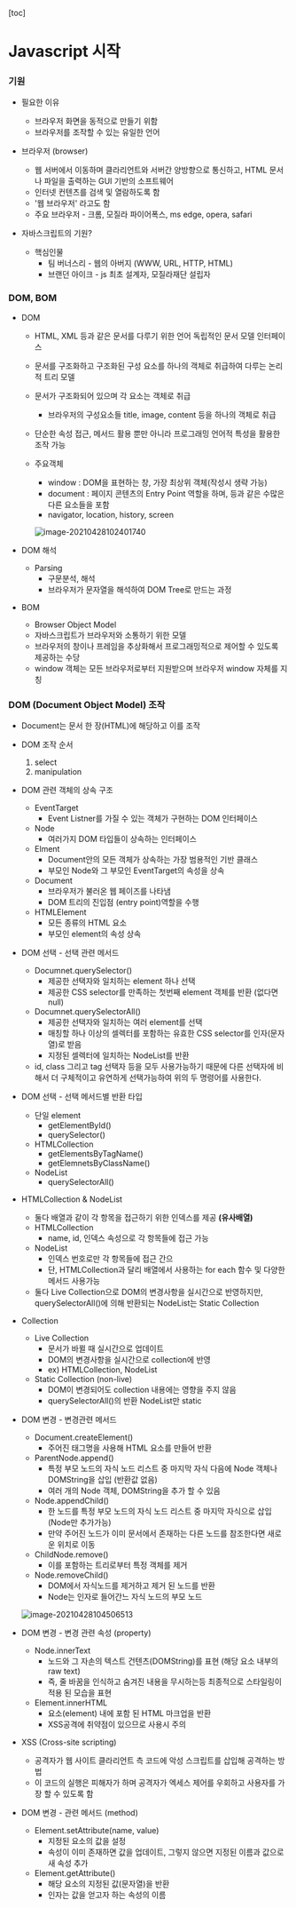 [toc]



# Javascript 시작



### 기원



* 필요한 이유
  * 브라우저 화면을 동적으로 만들기 위함
  * 브라우저를 조작할 수 있는 유일한 언어
* 브라우저 (browser)
  * 웹 서버에서 이동하며 클라리언트와 서버간 양방향으로 통신하고, HTML 문서나 파일을 출력하는 GUI 기반의 소프트웨어
  * 인터넷 컨텐츠를 검색 및 열람하도록 함
  * '웹 브라우저' 라고도 함
  * 주요 브라우저 - 크롬, 모질라 파이어폭스, ms edge, opera, safari



* 자바스크립트의 기원?
  * 핵심인물
    * 팀 버너스리 - 웹의 아버지 (WWW, URL, HTTP, HTML)
    * 브랜던 아이크 - js 최초 설계자, 모질라재단 설립자



### DOM, BOM

* DOM

  * HTML, XML 등과 같은 문서를 다루기 위한 언어 독립적인 문서 모델 인터페이스

  * 문서를 구조화하고 구조화된 구성 요소를 하나의 객체로 취급하여 다루는 논리적 트리 모델

  * 문서가 구조화되어 있으며 각 요소는 객체로 취급

    * 브라우저의 구성요소들 title, image, content 등을 하나의 객체로 취급

  * 단순한 속성 접근, 메서드 활용 뿐만 아니라 프로그래밍 언어적 특성을 활용한 조작 가능

  * 주요객체 

    * window : DOM을 표현하는 창, 가장 최상위 객체(작성시 생략 가능)
    * document : 페이지 콘텐츠의 Entry Point 역할을 하며, <body>등과 같은 수많은 다른 요소들을 포함
    * navigator, location, history, screen

    ![image-20210428102401740](javascript_01.assets/image-20210428102401740.png)



* DOM 해석
  * Parsing
    * 구문분석, 해석
    * 브라우저가 문자열을 해석하여 DOM Tree로 만드는 과정



* BOM
  * Browser Object Model
  * 자바스크립트가 브라우저와 소통하기 위한 모델
  * 브라우저의 창이나 프레임을 추상화해서 프로그래밍적으로 제어할 수 있도록 제공하는 수당
  * window 객체는 모든 브라우저로부터 지원받으며 브라우저 window 자체를 지칭





### DOM (Document Object Model) 조작 



* Document는 문서 한 장(HTML)에 해당하고 이를 조작
* DOM 조작 순서
  1. select
  2. manipulation



* DOM 관련 객체의 상속 구조
  * EventTarget
    * Event Listner를 가질 수 있는 객체가 구현하는 DOM 인터페이스
  * Node
    * 여러가지 DOM 타입들이 상속하는 인터페이스
  * Elment
    * Document안의 모든 객체가 상속하는 가장 범용적인 기반 클래스
    * 부모인 Node와  그 부모인 EventTarget의 속성을 상속
  * Document
    * 브라우저가 불러온 웹 페이즈를 나타냄
    * DOM 트리의 진입점 (entry point)역할을 수행
  * HTMLElement
    * 모든 종류의 HTML 요소
    * 부모인 element의 속성 상속



* DOM 선택 - 선택 관련 메서드
  * Documnet.querySelector()
    * 제공한 선택자와 일치하는 element 하나 선택
    * 제공한 CSS selector를 만족하는 첫번째 element 객체를 반환 (없다면 null)
  * Documnet.querySelectorAll()
    * 제공한 선택자와 일치하는 여러 element를 선택
    * 매칭할 하나 이상의 셀렉터를 포함하는 유효한 CSS selector를 인자(문자열)로 받음
    * 지정된 셀렉터에 일치하는 NodeList를 반환
  * id, class 그리고 tag 선택자 등을 모두 사용가능하기 때문에 다른 선택자에 비해서 더 구체적이고 유연하게 선택가능하여 위의 두 명령어를 사용한다.



* DOM 선택 - 선택 메서드별 반환 타입
  * 단일 element
    * getElementById()
    * querySelector()
  * HTMLCollection
    * getElementsByTagName()
    * getElemnetsByClassName()
  * NodeList
    * querySelectorAll()



* HTMLCollection & NodeList
  * 둘다 배열과 같이 각 항목을 접근하기 위한 인덱스를 제공 **(유사배열)**
  * HTMLCollection
    * name, id, 인덱스 속성으로 각 항목들에 접근 가능
  * NodeList
    * 인덱스 번호로만 각 항목들에 접근 간으
    * 단, HTMLCollection과 달리 배열에서 사용하는 for each 함수 및 다양한 메서드 사용가능
  * 둘다 Live Collection으로 DOM의 변경사항을 실시간으로 반영하지만, querySelectorAll()에 의해 반환되는 NodeList는 Static Collection



* Collection
  * Live Collection
    * 문서가 바뀔 때 실시간으로 업데이트
    * DOM의 변경사항을 실시간으로 collection에 반영
    * ex) HTMLCollection, NodeList
  * Static Collection (non-live)
    * DOM이 변경되어도 collection 내용에는 영향을 주지 않음
    * querySelectorAll()의 반환 NodeList만 static



* DOM 변경 - 변경관련 메서드

  * Document.createElement()
    * 주어진 태그명을 사용해 HTML 요소를 만들어 반환
  * ParentNode.append()
    * 특정 부모 노드의 자식 노드 리스트 중 마지막 자식 다음에 Node 객체나 DOMString을 삽입 (반환값 없음)
    * 여러 개의 Node 객체, DOMString을 추가 할 수 있음
  * Node.appendChild()
    * 한 노드를 특정 부모 노드의 자식 노드 리스트 중 마지막 자식으로 삽입(Node만 추가가능)
    * 만약 주어진 노드가 이미 문서에서 존재하는 다른 노드를 참조한다면 새로운 위치로 이동
  * ChildNode.remove()
    * 이를 포함하는 트리로부터 특정 객체를 제거
  * Node.removeChild()
    * DOM에서 자식노드를 제거하고 제거 된 노드를 반환
    * Node는 인자로 들어간느 자식 노드의 부모 노드

  ![image-20210428104506513](javascript_01.assets/image-20210428104506513.png)



* DOM 변경 - 변경 관련 속성 (property)
  * Node.innerText
    * 노드와 그 자손의 텍스트 건텐츠(DOMString)를 표현 (해당 요소 내부의 raw text)
    * 즉, 줄 바꿈을 인식하고 숨겨진 내용을 무시하는등 최종적으로 스타일링이 적용 된 모습을 표현
  * Element.innerHTML
    * 요소(element) 내에 포함 된 HTML 마크업을 반환
    * XSS공격에 취약점이 있으므로 사용시 주의



* XSS (Cross-site scripting)
  * 공격자가 웹 사이트 클라리언트 측 코드에 악성 스크립트를 삽입해 공격하는 방법
  * 이 코드의 실행은 피해자가 하며 공격자가 엑세스 제어를 우회하고 사용자를 가장 할 수 있도록 함



* DOM 변경 - 관련 메서드 (method)
  * Element.setAttribute(name, value)
    * 지정된 요소의 값을 설정
    * 속성이 이미 존재하면 값을 업데이트, 그렇지 않으면 지정된 이름과 값으로 새 속성 추가
  * Element.getAttribute()
    * 해당 요소의 지정된 값(문자열)을 반환
    * 인자는 값을 얻고자 하는 속성의 이름

























